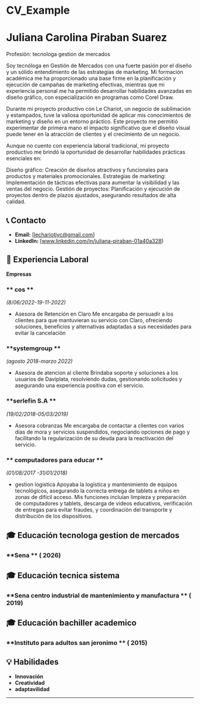 # CV_Example
# Juliana Carolina Piraban Suarez

 
Profesión:
tecnologa gestion de mercados


Soy tecnóloga en Gestión de Mercados con una fuerte pasión por el diseño y un sólido entendimiento de las estrategias de marketing.
Mi formación académica me ha proporcionado una base firme en la planificación y ejecución de campañas de marketing efectivas, mientras
que mi experiencia personal me ha permitido desarrollar habilidades avanzadas en diseño gráfico, con especialización en programas como Corel Draw.

Durante mi proyecto productivo con Le Chariot, un negocio de sublimación y estampados, tuve la valiosa oportunidad de aplicar 
mis conocimientos de marketing y diseño en un entorno práctico. Este proyecto me permitió experimentar de primera mano 
el impacto significativo que el diseño visual puede tener en la atracción de clientes y el crecimiento de un negocio.

Aunque no cuento con experiencia laboral tradicional, mi proyecto productivo me brindó la oportunidad de desarrollar 
habilidades prácticas esenciales en:

Diseño gráfico: Creación de diseños atractivos y funcionales para productos y materiales promocionales.
Estrategias de marketing: Implementación de tácticas efectivas para aumentar la visibilidad y las ventas del negocio.
Gestión de proyectos: Planificación y ejecución de proyectos dentro de plazos ajustados, asegurando resultados de alta calidad.

## 📞 Contacto  

- **Email:** [lechariotjyc@gmail.com]
- **LinkedIn:** [www.linkedin.com/in/juliana-piraban-01a40a328)

## 🏢 Experiencia Laboral
**Empresas**
### ** cos ** 
_(8/06/2022-19-11-2022)_
- Asesora de Retención en Claro
  Me encargaba de persuadir a los clientes para que mantuvieran su
  servicio con Claro, ofreciendo soluciones, beneficios y alternativas
   adaptadas a sus necesidades para evitar la cancelación
### **systemgroup ** 
_(agosto 2018-marzo 2022)_
- Asesora  de atencion al cliente 
 Brindaba soporte y soluciones a los usuarios de Daviplata, resolviendo
 dudas, gestionando solicitudes y asegurando una experiencia
 positiva con el servicio.
### **serlefin S.A **
_(19/02/2018-05/03/2019)_
- Asesora  cobranzas 
 Me encargaba de contactar a clientes con varios días de mora y
 servicios suspendidos, negociando
opciones de pago y facilitando la regularización
 de su deuda para la reactivación del servicio.
### ** computadores para educar ** 
_(01/08/2017 -31/01/2018)_
- gestion logistica
 Apoyaba la logística y mantenimiento de equipos tecnológicos, asegurando la correcta
  entrega de tablets a niños en zonas de difícil acceso. Mis funciones incluían limpieza
 y preparación de computadores y tablets, descarga de videos educativos, verificación
  de entregas para evitar fraudes, y coordinación del
 transporte y distribución de los dispositivos.
  

## 🎓 Educación  tecnologa gestion de mercados 
### **Sena ** ( 2026)
## 🎓 Educación  tecnica sistema  
### **Sena centro industrial  de mantenimiento y manufactura  ** ( 2019)
## 🎓 Educación  bachiller academico 
### **Instituto para adultos san jeronimo ** ( 2015)

## 💡 Habilidades
- **Innovación**
- **Creatividad**
- **adaptavilidad**

---


